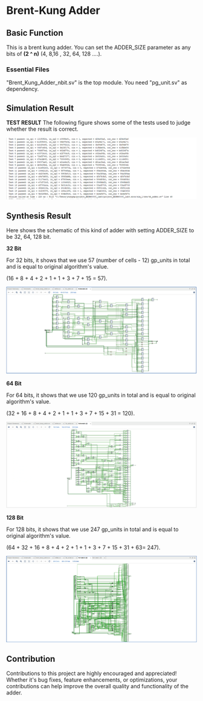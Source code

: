 # Brent-Kung Adder
## Basic Function
This is a brent kung adder. You can set the ADDER_SIZE parameter as any bits of **(2 ^ n)** (4, 8,16 , 32, 64, 128 ....).

### Essential Files
"Brent_Kung_Adder_nbit.sv" is the top module. You need "pg_unit.sv" as dependency.

## Simulation Result
**TEST RESULT**
The following figure shows some of the tests used to judge whether the result is correct.

![alt text](png/test.png)

## Synthesis Result

Here shows the schematic of this kind of adder with setting ADDER_SIZE to be 32, 64, 128 bit. 

**32 Bit**

For 32 bits, it shows that we use 57 (number of cells - 12) gp_units in total and is equal to original algorithm's value.

(16 + 8 + 4 + 2 + 1 + 1 + 3 + 7 + 15 = 57).

![alt text](png/schematic_32bit.png)

**64 Bit**

For 64 bits, it shows that we use 120 gp_units in total and is equal to original algorithm's value.

(32 + 16 + 8 + 4 + 2 + 1 + 1 + 3 + 7 + 15 + 31 = 120).

![alt text](png/schematic_64bit.png)

**128 Bit**

For 128 bits, it shows that we use 247 gp_units in total and is equal to original algorithm's value.

(64 + 32 + 16 + 8 + 4 + 2 + 1 + 1 + 3 + 7 + 15 + 31 + 63= 247).

![alt text](png/schematic_128bit.png)

## Contribution
Contributions to this project are highly encouraged and appreciated! Whether it's bug fixes, feature enhancements, or optimizations, your contributions can help improve the overall quality and functionality of the adder.